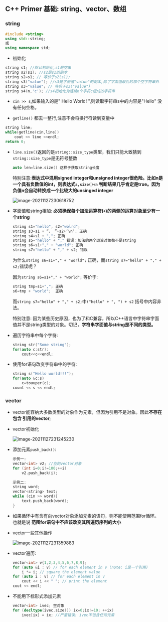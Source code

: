 ## C++ Primer 基础: string、vector、数组

### string

```c++
#include <string>
using std::string;
或
using namespace std;
```

- 初始化

```c++
string s1; //默认初始化,s1是空串
string s2(s1); //s2是s1的副本
string s2=s1; // 等价于s2(s1);
string s3("value"); //s3是字面值"value"的副本,除了字面值最后的那个空字符串外
string s3="value"; // 等价于s3("value")
string s4(n,'c'); //s4初始化为连续n个字符c组成的字符串
```

- `cin >> s`,如果输入的是" Hello World! ",则读取字符串s中的内容是"Hello" 没有任何空格。

- `getline()` 都去一整行,注意不会将换行符读到变量中

```c++
string line;
while(getline(cin,line))
    cout << line <<endl;
return 0;
```

- `line.size()`返回的是`string::size_type`类型，我们只能大致猜到`string::size_type`是无符号整数

  ```c++
  auto len=line.size() 这样子获取string长度
  ```

  特别注意:**表达式中混用signed integer和unsigned integer很危险。比如n是一个具有负数值的int，则表达式`s,size()<n` 判断结果几乎肯定是true。因为负值n会自动转换成一个比较大的unsinged integer**

  ![image-20211127230618752](https://my-typora-pictures-1252258460.cos.ap-guangzhou.myqcloud.com/img/image-20211127230618752.png)

- 字面值和string相加: **必须确保每个加法运算符(`+`)的两侧的运算对象至少有一个string**

  ```c++
  string s1="hello", s2="wolrd";
  string s3=s1 + “， ”+s2+‘\n’; 正确
  string s4=s1 + ","; 正确
  string s5="hello" + "," 错误：加法的两个运算对象都不是string
  string s6=s1+"," + "world"; 正确
  string s7="hello" + "," + s2; 错误
  ```

  为什么`string s6=s1+"," + "world";` 正确，而`string s7="hello" + "," + s2;`错误呢？

  因为`string s6=s1+"," + "world";` 等价于:

  ```c++
  string tmp=s1+","; 正确
  s6=tmp + "world";  正确
  ```

  而`string s7="hello" + "," + s2;`中`("hello" + ", ") + s2` 括号中内容非法。

  特别注意: 因为某些历史原因，也为了和C兼容，所以C++语言中字符串字面值并不是string类型的对象。切记，**字符串字面值与string是不同的类型。**

- 遍历字符串中每个字符:

  ```c++
  string str("Some string");
  for(auto c:str):
      cout<<c<<endl;
  ```

- 使用for语句改变字符串中的字符:

  ```c++
  string s("Hello world!!!");
  for(auto &c:s)
      c=touuper(c);
  count << s << endl;
  ```

### vector

- vector能容纳大多数类型的对象作为元素，但因为引用不是对象。因此**不存在包含 引用的vector**;

- vector初始化

  ![image-20211127231245230](https://my-typora-pictures-1252258460.cos.ap-guangzhou.myqcloud.com/img/image-20211127231245230.png)

- 添加元素`push_back()`:

  ```c++
  示例一:
  vector<int> v2; //空的vector对象
  for (int i=0;i!=100;++i)
      v2.push_back(i);
      
  示例二:
  string word;
  vector<string> text;
  while (cin >> word){
      text.push_back(word);
  }
  ```

- 如果循环中有含有向vector对象添加元素的语句，则不能使用范围for循环。也就是说 **范围for语句中不应该改变其所遍历序列的大小**

- vector一些其他操作

  ![image-20211127231359883](https://my-typora-pictures-1252258460.cos.ap-guangzhou.myqcloud.com/img/image-20211127231359883.png)

- vector遍历:

  ```c++
  vector<int> v{1,2,3,4,5,6,7,8,9};
  for (auto &i : v) // for each element in v (note: i是一个引用)
      i *= i; // square the element value
  for (auto i : v) // for each element in v
      cout << i << " "; // print the element
  cout << endl;
  ```

- 不能用下标形式添加元素

  ```c++
  vector<int> ivec; 空对象
  for (decltype(ivec.size()) ix=0;ix!=10; ++ix)
      ivec[ix] = ix; //严重错误: ivec不包含任何元素
  ```

  